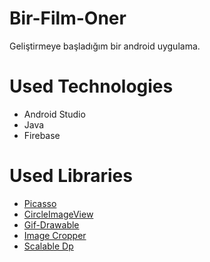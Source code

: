 # Bir-Film-Oner
Geliştirmeye başladığım bir android uygulama.

# Used Technologies
* Android Studio
* Java
* Firebase

# Used Libraries
* [Picasso](https://github.com/square/picasso)
* [CircleImageView](https://github.com/hdodenhof/CircleImageView)
* [Gif-Drawable](https://github.com/koral--/android-gif-drawable)
* [Image Cropper](https://github.com/ArthurHub/Android-Image-Cropper)
* [Scalable Dp](https://github.com/intuit/sdp)
